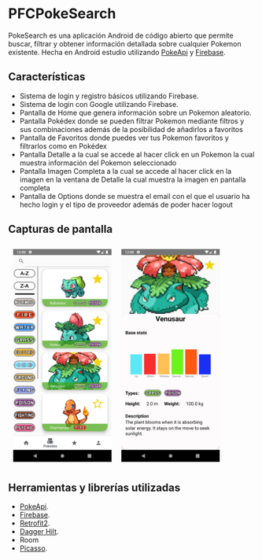 # PFCPokeSearch

PokeSearch es una aplicación Android de código abierto que permite buscar, filtrar y obtener información detallada
sobre cualquier Pokemon existente.
Hecha en Android estudio utilizando [PokeApi](https://pokeapi.co/) y [Firebase](https://firebase.google.com/?hl=es).

## Características
 - Sistema de login y registro básicos utilizando Firebase.
 - Sistema de login con Google utilizando Firebase.
 - Pantalla de Home que genera información sobre un Pokemon aleatorio.
 - Pantalla Pokédex donde se pueden filtrar Pokemon mediante filtros y sus combinaciones además de la posibilidad de añadirlos a favoritos
 - Pantalla de Favoritos donde puedes ver tus Pokemon favoritos y filtrarlos como en Pokédex
 - Pantalla Detalle a la cual se accede al hacer click en un Pokemon la cual muestra información del Pokemon seleccionado
 - Pantalla Imagen Completa a la cual se accede al hacer click en la imagen en la ventana de Detalle la cual muestra la imagen en pantalla completa
 - Pantalla de Options donde se muestra el email con el que el usuario ha hecho login y el tipo de proveedor además de poder hacer logout

## Capturas de pantalla
<img src="screenshots/pokedex.png" align="left"
width="200" hspace="10" vspace="10">
<img src="screenshots/detail.png" align="center"
width="200" hspace="10" vspace="10">

## Herramientas y librerías utilizadas
- [PokeApi](https://pokeapi.co/).
- [Firebase](https://firebase.google.com/?hl=es).
- [Retrofit2](https://square.github.io/retrofit/).
- [Dagger Hilt](https://dagger.dev/hilt/).
- Room
- [Picasso](https://square.github.io/picasso/).



